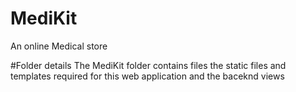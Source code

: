 # MediKit
An online Medical store

#Folder details
The MediKit folder contains files the static files and templates required for this web application and the baceknd views
